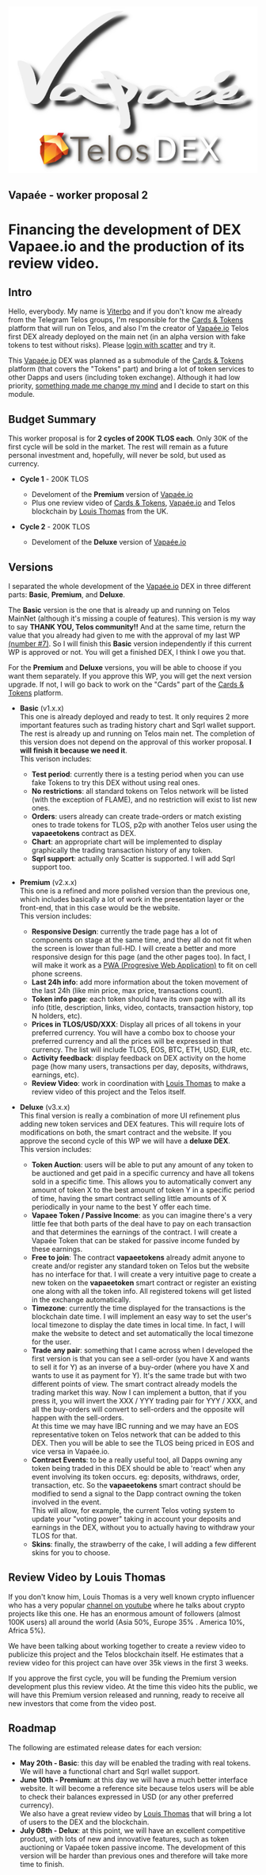 ![vapaee-telos-dex-shadow.png](./images/vapaee-telos-dex-shadow.png)

Vapaée - worker proposal 2
--------------------------

# Financing the development of DEX Vapaee.io and the production of its review video.

## Intro

Hello, everybody. My name is [Viterbo](https://steemit.com/introduceyourself/@viterbo/i-am-an-entrepreneur-and-i-m-going-to-build-a-dapp-over-eos) and if you don't know me already from the Telegram Telos groups, I'm responsible for the [Cards & Tokens](http://cardsandtokens.com) platform that will run on Telos, and also I'm the creator of [Vapaée.io](https://vapaee.io) Telos first DEX already deployed on the main net (in an alpha version with fake tokens to test without risks).
Please [login with scatter](https://vapaee.io/exchange/account/) and try it.

This [Vapaée.io](https://vapaee.io) DEX was planned as a submodule of the [Cards & Tokens](http://cardsandtokens.com) platform (that covers the "Tokens" part) and bring a lot of token services to other Dapps and users (including token exchange). Although it had low priority, [something made me change my mind](https://steemit.com/telos/@viterbo/vapaee-first-telos-dex) and I decide to start on this module.

## Budget Summary

This worker proposal is for **2 cycles of 200K TLOS each**. Only 30K of the first cycle will be sold in the market. The rest will remain as a future personal investment and, hopefully, will never be sold, but used as currency.

- **Cycle 1** - 200K TLOS
  - Develoment of the **Premium** version of [Vapaée.io](https://vapaee.io)
  - Plus one review video of [Cards & Tokens](http://cardsandtokens.com), [Vapaée.io](https://vapaee.io) and Telos blockchain by [Louis Thomas](https://www.youtube.com/channel/UCpceefaJ9vs4RYUTsO9Y3FA) from the UK.

- **Cycle 2** - 200K TLOS
  - Develoment of the **Deluxe** version of [Vapaée.io](https://vapaee.io)

## Versions

I separated the whole development of the [Vapaée.io](https://vapaee.io) DEX in three different parts: **Basic**, **Premium**, and **Deluxe**.     

The **Basic** version is the one that is already up and running on Telos MainNet (although it's missing a couple of features). This version is my way to say **THANK YOU, Telos community!!** And at the same time, return the value that you already had given to me with the approval of my last WP [(number #7)](https://chainspector.io/dashboard/working-proposals/7). So I will finish this **Basic** version independently if this current WP is approved or not.
You will get a finished DEX, I think I owe you that.

For the **Premium** and **Deluxe** versions, you will be able to choose if you want them separately. If you approve this WP, you will get the next version upgrade. If not, I will go back to work on the "Cards" part of the [Cards & Tokens](http://cardsandtokens.com) platform.

- **Basic** (v1.x.x)     
  This one is already deployed and ready to test. It only requires 2 more important features such as trading history chart and Sqrl wallet support. The rest is already up and running on Telos main net. The completion of this version does not depend on the approval of this worker proposal. **I will finish it because we need it**.    
  This verison includes:
  - **Test period**: currently there is a testing period when you can use fake Tokens to try this DEX without using real ones.
  - **No restrictions**: all standard tokens on Telos network will be listed (with the exception of FLAME), and no restriction will exist to list new ones.
  - **Orders**: users already can create trade-orders or match existing ones to trade tokens for TLOS, p2p with another Telos user using the **vapaeetokens** contract as DEX.
  - **Chart**: an appropriate chart will be implemented to display graphically the trading transaction history of any token.
  - **Sqrl support**: actually only Scatter is supported. I will add Sqrl support too.

- **Premium** (v2.x.x)     
  This one is a refined and more polished version than the previous one, which includes basically a lot of work in the presentation layer or the front-end, that in this case would be the website.   
  This version includes:
  - **Responsive Design**: currently the trade page has a lot of components on stage at the same time, and they all do not fit when the screen is lower than full-HD. I will create a better and more responsive design for this page (and the other pages too). In fact, I will make it work as a [PWA (Progresive Web Application)](https://www.youtube.com/watch?v=fuhAmUpEEHA) to fit on cell phone screens.
  - **Last 24h info**: add more information about the token movement of the last 24h (like min price, max price, transactions count).
  - **Token info page**: each token should have its own page with all its info (title, description, links, video, contacts, transaction history, top N holders, etc).
  - **Prices in TLOS/USD/XXX**: Display all prices of all tokens in your preferred currency. You will have a combo box to choose your preferred currency and all the prices will be expressed in that currency. The list will include TLOS, EOS, BTC, ETH, USD, EUR, etc.
  - **Activity feedback**: display feedback on DEX activity on the home page (how many users, transactions per day, deposits, withdraws, earnings, etc).
  - **Review Video**: work in coordination with [Louis Thomas](https://www.youtube.com/channel/UCpceefaJ9vs4RYUTsO9Y3FA) to make a review video of this project and the Telos itself.

- **Deluxe** (v3.x.x)     
  This final version is really a combination of more UI refinement plus adding new token services and DEX features. This will require lots of modifications on both, the smart contract and the website. If you approve the second cycle of this WP we will have a **deluxe DEX**.     
  This version includes:
  - **Token Auction**: users will be able to put any amount of any token to be auctioned and get paid in a specific currency and have all tokens sold in a specific time. This allows you to automatically convert any amount of token X to the best amount of token Y in a specific period of time, having the smart contract selling little amounts of X periodically in your name to the best Y offer each time.
  - **Vapaee Token / Passive Income**: as you can imagine there's a very little fee that both parts of the deal have to pay on each transaction and that determines the earnings of the contract. I will create a Vapaée Token that can be staked for passive income funded by these earnings.
  - **Free to join**: The contract **vapaeetokens** already admit anyone to create and/or register any standard token on Telos but the website has no interface for that. I will create a very intuitive page to create a new token on the **vapaeetoken** smart contract or register an existing one along with all the token info. All registered tokens will get listed in the exchange automatically.
  - **Timezone**: currently the time displayed for the transactions is the blockchain date time. I will implement an easy way to set the user's local timezone to display the date times in local time. In fact, I will make the website to detect and set automatically the local timezone for the user.
  - **Trade any pair**: something that I came across when I developed the first version is that you can see a sell-order (you have X and wants to sell it for Y) as an inverse of a buy-order (where you have X and wants to use it as payment for Y). It's the same trade but with two different points of view. The smart contract already models the trading market this way. Now I can implement a button, that if you press it, you will invert the XXX / YYY trading pair for YYY / XXX, and all the buy-orders will convert to sell-orders and the opposite will happen with the sell-orders.      
  At this time we may have IBC running and we may have an EOS representative token on Telos network that can be added to this DEX. Then you will be able to see the TLOS being priced in EOS and vice versa in Vapaée.io.
  - **Contract Events**: to be a really useful tool, all Dapps owning any token being traded in this DEX should be able to 'react' when any event involving its token occurs. eg: deposits, withdraws, order, transaction, etc. So the **vapaeetokens** smart contract should be modified to send a signal to the Dapp contract owning the token involved in the event.      
  This will allow, for example, the current Telos voting system to update your "voting power" taking in account your deposits and earnings in the DEX, without you to actually having to withdraw your TLOS for that.
  - **Skins**: finally, the strawberry of the cake, I will adding a few different skins for you to choose.

## Review Video by Louis Thomas

If you don't know him, Louis Thomas is a very well known crypto influencer who has a very popular [channel on youtube](https://www.youtube.com/channel/UCpceefaJ9vs4RYUTsO9Y3FA) where he talks about crypto projects like this one. He has an enormous amount of followers (almost 100K users) all around the world (Asia 50%, Europe 35% . America 10%, Africa 5%).

We have been talking about working together to create a review video to publicize this project and the Telos blockchain itself. He estimates that a review video for this project can have over 35k views in the first 3 weeks.

If you approve the first cycle, you will be funding the Premium version development plus this review video. At the time this video hits the public, we will have this Premium version released and running, ready to receive all new investors that come from the video post.

## Roadmap

The following are estimated release dates for each version:

- **May 20th - Basic**: this day will be enabled the trading with real tokens. We will have a functional chart and Sqrl wallet support.
- **June 10th - Premium**: at this day we will have a much better interface website. It will become a reference site because telos users will be able to check their balances expressed in USD (or any other preferred currency).    
We also have a great review video by [Louis Thomas](https://www.youtube.com/channel/UCpceefaJ9vs4RYUTsO9Y3FA) that will bring a lot of users to the DEX and the blockchain.
- **July 08th - Delux**: at this point, we will have an excellent competitive product, with lots of new and innovative features, such as token auctioning or Vapaée token passive income. The development of this version will be harder than previous ones and therefore will take more time to finish.

